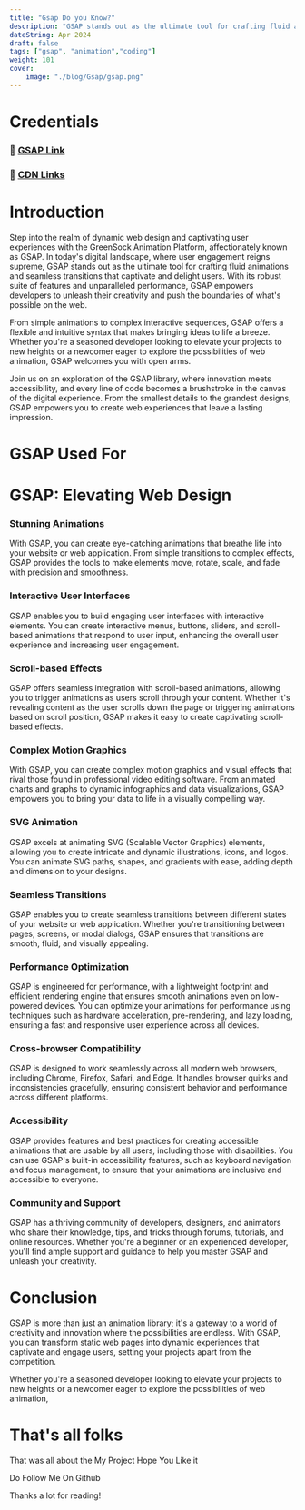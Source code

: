 ```yaml
---
title: "Gsap Do you Know?"
description: "GSAP stands out as the ultimate tool for crafting fluid animations and seamless transitions that captivate and delight"
dateString: Apr 2024
draft: false
tags: ["gsap", "animation","coding"]
weight: 101
cover: 
    image: "./blog/Gsap/gsap.png"
---
```


# Credentials

### 🔗 [GSAP Link]("https://gsap.com/docs/v3/")
### 🔗 [CDN Links]("https://cdnjs.com/libraries/gsap")

# Introduction

Step into the realm of dynamic web design and captivating user experiences with the GreenSock Animation Platform, affectionately known as GSAP. In today's digital landscape, where user engagement reigns supreme, GSAP stands out as the ultimate tool for crafting fluid animations and seamless transitions that captivate and delight users. With its robust suite of features and unparalleled performance, GSAP empowers developers to unleash their creativity and push the boundaries of what's possible on the web.

From simple animations to complex interactive sequences, GSAP offers a flexible and intuitive syntax that makes bringing ideas to life a breeze. Whether you're a seasoned developer looking to elevate your projects to new heights or a newcomer eager to explore the possibilities of web animation, GSAP welcomes you with open arms.

Join us on an exploration of the GSAP library, where innovation meets accessibility, and every line of code becomes a brushstroke in the canvas of the digital experience. From the smallest details to the grandest designs, GSAP empowers you to create web experiences that leave a lasting impression.

# GSAP Used For

# GSAP: Elevating Web Design

### Stunning Animations
With GSAP, you can create eye-catching animations that breathe life into your website or web application. From simple transitions to complex effects, GSAP provides the tools to make elements move, rotate, scale, and fade with precision and smoothness.

### Interactive User Interfaces
GSAP enables you to build engaging user interfaces with interactive elements. You can create interactive menus, buttons, sliders, and scroll-based animations that respond to user input, enhancing the overall user experience and increasing user engagement.

### Scroll-based Effects
GSAP offers seamless integration with scroll-based animations, allowing you to trigger animations as users scroll through your content. Whether it's revealing content as the user scrolls down the page or triggering animations based on scroll position, GSAP makes it easy to create captivating scroll-based effects.

### Complex Motion Graphics
With GSAP, you can create complex motion graphics and visual effects that rival those found in professional video editing software. From animated charts and graphs to dynamic infographics and data visualizations, GSAP empowers you to bring your data to life in a visually compelling way.

### SVG Animation
GSAP excels at animating SVG (Scalable Vector Graphics) elements, allowing you to create intricate and dynamic illustrations, icons, and logos. You can animate SVG paths, shapes, and gradients with ease, adding depth and dimension to your designs.

### Seamless Transitions
GSAP enables you to create seamless transitions between different states of your website or web application. Whether you're transitioning between pages, screens, or modal dialogs, GSAP ensures that transitions are smooth, fluid, and visually appealing.

### Performance Optimization
GSAP is engineered for performance, with a lightweight footprint and efficient rendering engine that ensures smooth animations even on low-powered devices. You can optimize your animations for performance using techniques such as hardware acceleration, pre-rendering, and lazy loading, ensuring a fast and responsive user experience across all devices.

### Cross-browser Compatibility
GSAP is designed to work seamlessly across all modern web browsers, including Chrome, Firefox, Safari, and Edge. It handles browser quirks and inconsistencies gracefully, ensuring consistent behavior and performance across different platforms.

### Accessibility
GSAP provides features and best practices for creating accessible animations that are usable by all users, including those with disabilities. You can use GSAP's built-in accessibility features, such as keyboard navigation and focus management, to ensure that your animations are inclusive and accessible to everyone.

### Community and Support
GSAP has a thriving community of developers, designers, and animators who share their knowledge, tips, and tricks through forums, tutorials, and online resources. Whether you're a beginner or an experienced developer, you'll find ample support and guidance to help you master GSAP and unleash your creativity.



# Conclusion

GSAP is more than just an animation library; it's a gateway to a world of creativity and innovation where the possibilities are endless. With GSAP, you can transform static web pages into dynamic experiences that captivate and engage users, setting your projects apart from the competition.

Whether you're a seasoned developer looking to elevate your projects to new heights or a newcomer eager to explore the possibilities of web animation,

# That's all folks
That was all about the My Project Hope You Like it 

Do Follow Me On Github

Thanks a lot for reading!
